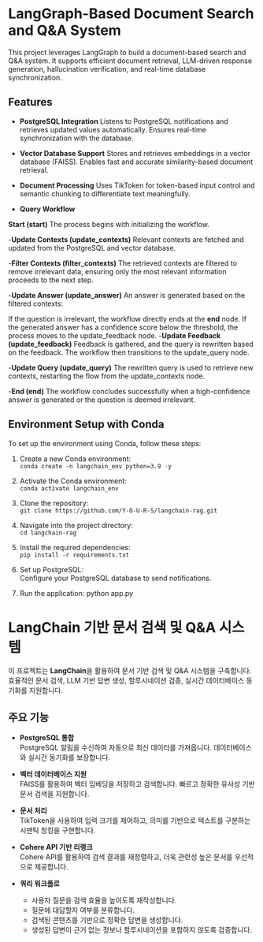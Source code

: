 # **LangGraph-Based Document Search and Q&A System**

This project leverages LangGraph to build a document-based search and Q&A system. It supports efficient document retrieval, LLM-driven response generation, hallucination verification, and real-time database synchronization.

## **Features**

- **PostgreSQL Integration**
  Listens to PostgreSQL notifications and retrieves updated values automatically. Ensures real-time synchronization with the database.

- **Vector Database Support**
  Stores and retrieves embeddings in a vector database (FAISS). Enables fast and accurate similarity-based document retrieval.

- **Document Processing**
  Uses TikToken for token-based input control and semantic chunking to differentiate text meaningfully.

- **Query Workflow**

 **Start (__start__)**
  The process begins with initializing the workflow.

-**Update Contexts (update_contexts)**
  Relevant contexts are fetched and updated from the PostgreSQL and vector database.

-**Filter Contexts (filter_contexts)**
  The retrieved contexts are filtered to remove irrelevant data, ensuring only the most relevant information proceeds to the next step.

-**Update Answer (update_answer)**
  An answer is generated based on the filtered contexts:

  If the question is irrelevant, the workflow directly ends at the __end__ node.
  If the generated answer has a confidence score below the threshold, the process moves to the update_feedback node.
-**Update Feedback (update_feedback)**
  Feedback is gathered, and the query is rewritten based on the feedback. The workflow then transitions to the update_query node.

-**Update Query (update_query)**
  The rewritten query is used to retrieve new contexts, restarting the flow from the update_contexts node.

-**End (__end__)**
  The workflow concludes successfully when a high-confidence answer is generated or the question is deemed irrelevant.

## **Environment Setup with Conda**

To set up the environment using Conda, follow these steps:

1. Create a new Conda environment:  
   `conda create -n langchain_env python=3.9 -y`

2. Activate the Conda environment:  
   `conda activate langchain_env`

3. Clone the repository:  
   `git clone https://github.com/Y-O-U-R-S/langchain-rag.git`

4. Navigate into the project directory:  
   `cd langchain-rag`

5. Install the required dependencies:  
   `pip install -r requirements.txt`

6. Set up PostgreSQL:  
   Configure your PostgreSQL database to send notifications.

7. Run the application:
     python app.py
   
# **LangChain 기반 문서 검색 및 Q&A 시스템**

이 프로젝트는 **LangChain**을 활용하여 문서 기반 검색 및 Q&A 시스템을 구축합니다. 효율적인 문서 검색, LLM 기반 답변 생성, 할루시네이션 검증, 실시간 데이터베이스 동기화를 지원합니다.

## **주요 기능**
- **PostgreSQL 통합**  
  PostgreSQL 알림을 수신하여 자동으로 최신 데이터를 가져옵니다. 데이터베이스와 실시간 동기화를 보장합니다.

- **벡터 데이터베이스 지원**  
  FAISS를 활용하여 벡터 임베딩을 저장하고 검색합니다. 빠르고 정확한 유사성 기반 문서 검색을 지원합니다.

- **문서 처리**  
  TikToken을 사용하여 입력 크기를 제어하고, 의미를 기반으로 텍스트를 구분하는 시맨틱 청킹을 구현합니다.

- **Cohere API 기반 리랭크**  
  Cohere API를 활용하여 검색 결과를 재정렬하고, 더욱 관련성 높은 문서를 우선적으로 제공합니다.

- **쿼리 워크플로**  
  - 사용자 질문을 검색 효율을 높이도록 재작성합니다.
  - 질문에 대답할지 여부를 분류합니다.
  - 검색된 콘텐츠를 기반으로 정확한 답변을 생성합니다.
  - 생성된 답변이 근거 없는 정보나 할루시네이션을 포함하지 않도록 검증합니다.
